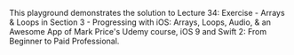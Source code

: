 This playground demonstrates the solution to Lecture 34: Exercise - Arrays & Loops in Section 3 - Progressing with iOS: Arrays, Loops, Audio, & an Awesome App of Mark Price's Udemy course, iOS 9 and Swift 2: From Beginner to Paid Professional.
